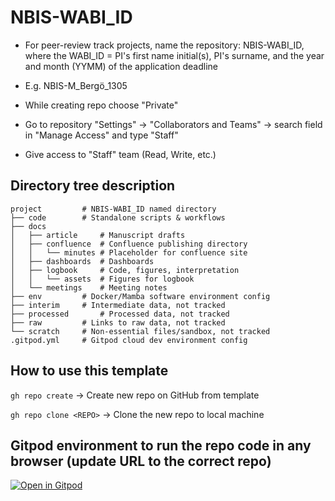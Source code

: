 # NBIS-WABI_ID

- For peer-review track projects, name the repository: NBIS-WABI_ID, where the WABI_ID = PI's first name initial(s), PI's surname, and the year and month (YYMM) of the application deadline

- E.g. NBIS-M_Bergö_1305

- While creating repo choose "Private"

- Go to repository "Settings" -> "Collaborators and Teams" -> search field in "Manage Access" and type "Staff"

- Give access to "Staff" team (Read, Write, etc.)

## Directory tree description 

```
project			# NBIS-WABI_ID named directory
├── code		# Standalone scripts & workflows
├── docs
│   ├── article		# Manuscript drafts
│   ├── confluence	# Confluence publishing directory
│   │   └── minutes	# Placeholder for confluence site
│   ├── dashboards	# Dashboards
│   ├── logbook		# Code, figures, interpretation
│   │   └── assets	# Figures for logbook
│   └── meetings	# Meeting notes
├── env			# Docker/Mamba software environment config
├── interim		# Intermediate data, not tracked
├── processed		# Processed data, not tracked
├── raw			# Links to raw data, not tracked
└── scratch		# Non-essential files/sandbox, not tracked
.gitpod.yml		# Gitpod cloud dev environment config
```

## How to use this template

`gh repo create` -> Create new repo on GitHub from template

`gh repo clone <REPO>` -> Clone the new repo to local machine

## Gitpod environment to run the repo code in any browser (update URL to the correct repo)

[![Open in Gitpod](https://gitpod.io/button/open-in-gitpod.svg)](https://gitpod.io/#https://github.com/CormacKinsella/NBIS-LTS-project-template)

